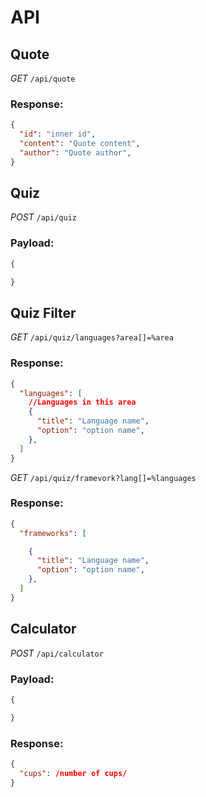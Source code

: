 # API 

## Quote

_GET_ `/api/quote`

### Response:

```json
{
  "id": "inner id",
  "content": "Quote content",
  "author": "Quote author", 
}
```

## Quiz

_POST_ `/api/quiz`

### Payload:

```json
{

}
```

## Quiz Filter

_GET_ `/api/quiz/languages?area[]=%area`

### Response:

```json
{
  "languages": [
    //Languages in this area
    {
      "title": "Language name",
      "option": "option name",
    },
  ]
}
```

_GET_ `/api/quiz/framevork?lang[]=%languages`

### Response:

```json
{
  "frameworks": [

    {
      "title": "Language name",
      "option": "option name",
    },
  ]
}
```

## Calculator

_POST_ `/api/calculator`

### Payload:

```json
{

}
```

### Response: 

```json
{
  "cups": /number of cups/ 
}
```